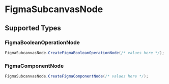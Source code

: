 # FigmaSubcanvasNode


## Supported Types

### FigmaBooleanOperationNode

```csharp
FigmaSubcanvasNode.CreateFigmaBooleanOperationNode(/* values here */);
```

### FigmaComponentNode

```csharp
FigmaSubcanvasNode.CreateFigmaComponentNode(/* values here */);
```
